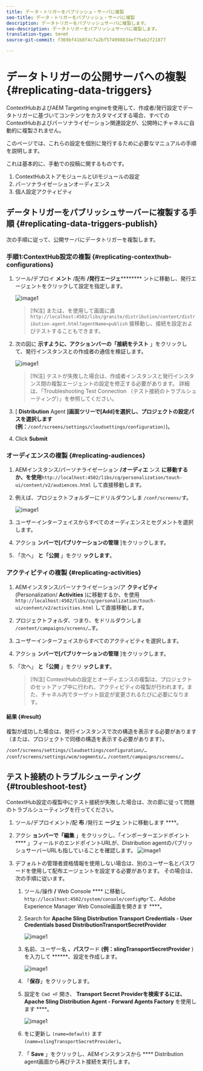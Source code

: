 ```yaml
---
title: データ・トリガーをパブリッシュ・サーバに複製
seo-title: データ・トリガーをパブリッシュ・サーバに複製
description: データトリガーをパブリッシュサーバに複製します。
seo-description: データトリガーをパブリッシュサーバに複製します。
translation-type: tm+mt
source-git-commit: f369bf41b8f4c7a2bf574998834ef75eb2f21877

---
```



# データトリガーの公開サーバへの複製 {#replicating-data-triggers}

ContextHubおよびAEM Targeting engineを使用して、作成者/発行設定でデータトリガーに基づいてコンテンツをカスタマイズする場合、すべてのContextHubおよびパーソナライゼーション関連設定が、公開時にチャネルに自動的に複製されません。

このページでは、これらの設定を個別に発行するために必要なマニュアルの手順を説明します。

これは基本的に、手動での投稿に関するものです。

1. ContextHubストアモジュールとUIモジュールの設定
1. パーソナライゼーションオーディエンス
1. 個人設定アクティビティ

## データトリガーをパブリッシュサーバーに複製する手順 {#replicating-data-triggers-publish}

次の手順に従って、公開サーバにデータトリガーを複製します。

### 手順1:ContextHub設定の複製 {#replicating-contexthub-configurations}

1. ツール/デプロイ **メント** /配布 **/発行エージェ********** ントに移動し、発行エージェントをクリックして設定を指定します。

   ![image1](/help/user-guide/assets/replicating-triggers/replicating-triggers1.png)

   >[!N注]
   >または、を使用して画面に直 `http://localhost:4502/libs/granite/distribution/content/distribution-agent.html?agentName=publish` 接移動し、接続を設定およびテストすることもできます。

1. 次の図に **示すように、アクションバーの「接続をテスト** 」をクリックして、発行インスタンスとの作成者の通信を検証します。

   ![image1](/help/user-guide/assets/replicating-triggers/replicating-triggers2.png)

   >[!N注]
   >テストが失敗した場合は、作成者インスタンスと発行インスタンス間の複製エージェントの設定を修正する必要があります。 詳細は、「Troubleshooting Test Connection [](/help/user-guide/replicating-data-triggers.md#troubleshoot-test) （テスト接続のトラブルシューティング）」を参照してください。

1. [ **Distribution** Agent **]画面ツリーで[Add]を選択し、プロジェクトの設定パスを選択します(例：**`/conf/screens/settings/cloudsettings/configuration)`)。

1. Click **Submit**

### オーディエンスの複製 {#replicating-audiences}

1. AEMインスタンス/パーソナライゼーション **/オーディエ** ンス **に移動するか、を使用**`http://localhost:4502/libs/cq/personalization/touch-ui/content/v2/audiences.html` して直接移動します。

1. 例えば、プロジェクトフォルダーにドリルダウンしま `/conf/screens/`す。

   ![image1](/help/user-guide/assets/replicating-triggers/replicating-triggers5.png)

1. ユーザーインターフェイスからすべてのオーディエンスとセグメントを選択します。

1. アクショ **ンバーで[パブリケーションの管理** ]をクリックします。

1. 「次へ」 **と「公開** 」をクリ **ックします**。

### アクティビティの複製 {#replicating-activities}

1. AEMインスタンス/パーソナライゼーション/ア **クティビティ** (Personalization/ **Activities** )に移動するか、を使用 `http://localhost:4502/libs/cq/personalization/touch-ui/content/v2/activities.html` して直接移動します。

1. プロジェクトフォルダ、つまり、をドリルダウンしま `/content/campaigns/screens/…`す。

1. ユーザーインターフェイスからすべてのアクティビティを選択します。

1. アクショ **ンバーで[パブリケーションの管理** ]をクリックします。

1. 「次へ」 **と「公開** 」をクリ **ックします**。

   > [!N注]
   >ContextHubの設定とオーディエンスの複製は、プロジェクトのセットアップ中に行われ、アクティビティの複製が行われます。また、チャネル内でターゲット設定が変更されるたびに必要になります。

#### 結果 {#result}

複製が成功した場合は、発行インスタンスで次の構造を表示する必要があります（または、プロジェクトで同様の構造を表示する必要があります）。

`/conf/screens/settings/cloudsettings/configuration/…`
`/conf/screens/settings/wcm/segments/…`
`/content/campaigns/screens/…`

## テスト接続のトラブルシューティング {#troubleshoot-test}

ContextHub設定の複製中にテスト接続が失敗した場合は、次の節に従って問題のトラブルシューティングを行ってください。

1. ツール/デプロイメント/配 **布** /発行エ **ージェ** ントに移動します ****。

1. アクシ **ョンバーで「編集** 」をクリックし、「インポーターエンドポイント **** 」フィールドのエンドポイントURLが、Distribution agentのパブリッシュサーバーURLも指していることを確認します。
   ![image1](/help/user-guide/assets/replicating-triggers/replicating-triggers9.png)

1. デフォルトの管理者資格情報を使用しない場合は、別のユーザー名とパスワードを使用して配布エージェントを設定する必要があります。
その場合は、次の手順に従います。

   1. ツール/操作 **/** Web Console **** に移動し `http://localhost:4502/system/console/configMgr`て、Adobe Experience Manager Web Console画面を開きます ****。

   1. Search for **Apache Sling Distribution Transport Credentials - User Credentials based DistributionTransportSecretProvider**

      ![image1](/help/user-guide/assets/replicating-triggers/replicating-triggers6.png)

   1. 名前、ユーザー名 **、パスワ**&#x200B;ード **(例：slingTransportSecretProvider** )を入力して ******、設定を作成します。

      ![image1](/help/user-guide/assets/replicating-triggers/replicating-triggers7.png)

   1. 「**保存**」をクリックします。

   1. 設定を `Cmd +F` 開き、 **Transport Secret Providerを検索するには、Apache Sling Distribution Agent - Forward Agents Factory** を使用します ****。

      ![image1](/help/user-guide/assets/replicating-triggers/replicating-triggers8.png)

   1. をに更新し `(name=default)` ます `(name=slingTransportSecretProvider)`。

   1. 「 **Save** 」をクリックし、AEMインスタンスから **** Distribution agent画面から再びテスト接続を実行します。

